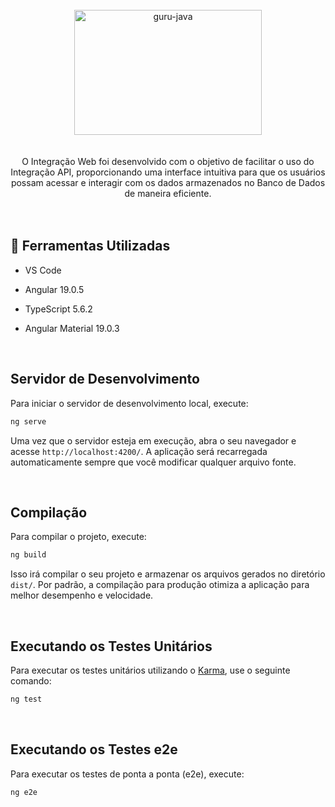 <div align="center"> <br> 
  <img align="center" alt="guru-java" height="200" width="300" src="https://cdn.jsdelivr.net/gh/devicons/devicon@latest/icons/angular/angular-original.svg" />
</div> <br>  <br> 


<div align="center"> 
  O Integração Web foi desenvolvido com o objetivo de facilitar o uso do Integração API, proporcionando uma interface intuitiva para que os usuários possam acessar e interagir com os dados armazenados no      Banco de Dados de maneira eficiente.
</div> <br> 

 <br> 

 ## 🚀 Ferramentas Utilizadas

* VS Code

* Angular 19.0.5

* TypeScript 5.6.2

* Angular Material 19.0.3


  <br> 


## Servidor de Desenvolvimento

Para iniciar o servidor de desenvolvimento local, execute:

```bash
ng serve 
```

Uma vez que o servidor esteja em execução, abra o seu navegador e acesse `http://localhost:4200/`. A aplicação será recarregada automaticamente sempre que você modificar qualquer arquivo fonte.

<br> 

## Compilação

Para compilar o projeto, execute:

```bash
ng build
```

Isso irá compilar o seu projeto e armazenar os arquivos gerados no diretório `dist/`. Por padrão, a compilação para produção otimiza a aplicação para melhor desempenho e velocidade.

<br> 

## Executando os Testes Unitários

Para executar os testes unitários utilizando o [Karma](https://karma-runner.github.io), use o seguinte comando:

```bash
ng test
```

<br> 

## Executando os Testes e2e

Para executar os testes de ponta a ponta (e2e), execute:

```bash
ng e2e
```

